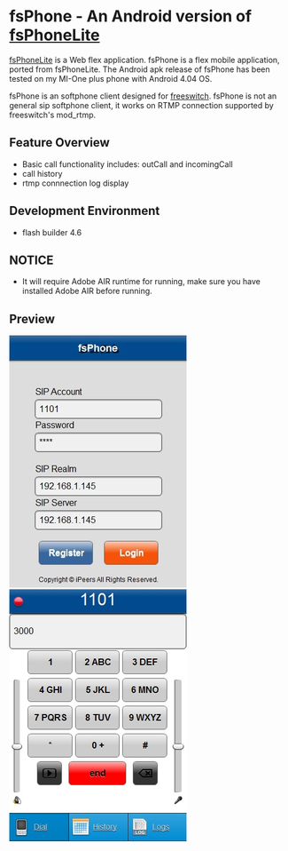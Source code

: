 # fsPhone  - An Android version of [fsPhoneLite](https://github.com/dalang/fsPhoneLite)

[fsPhoneLite](https://github.com/dalang/fsPhoneLite) is a Web flex application. 
fsPhone is a flex mobile application, ported from fsPhoneLite. The Android apk release of fsPhone has been tested on my MI-One plus phone with Android 4.04 OS.

fsPhone is an softphone client designed for [freeswitch](http://www.freeswitch.org/). 
fsPhone is not an general sip softphone client, it works on RTMP connection supported by freeswitch's mod_rtmp.

## Feature Overview
- Basic call functionality includes: outCall and incomingCall
- call history
- rtmp connnection log display

## Development Environment
- flash builder 4.6

## NOTICE
- It will require Adobe AIR runtime for running, make sure you have installed Adobe AIR before running.

## Preview
![first img](http://github.com/dalang/fsPhone/raw/master/screenshot/00.jpg)&nbsp;&nbsp;&nbsp;
![second img](http://github.com/dalang/fsPhone/raw/master/screenshot/01.jpg)